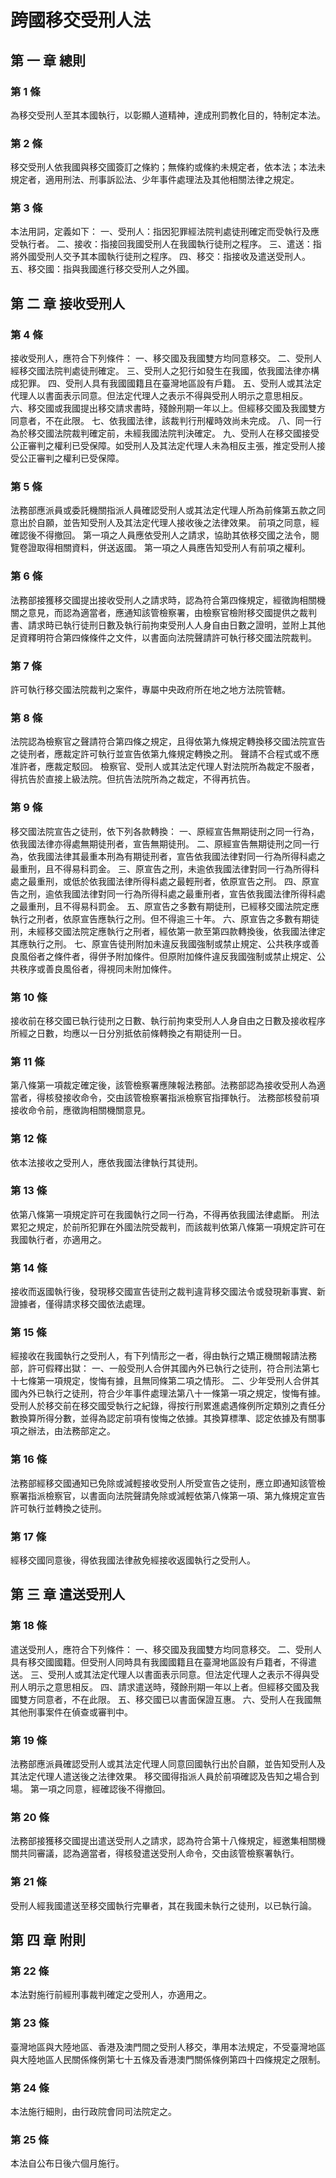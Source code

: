 # 跨國移交受刑人法

##    第 一 章 總則

### 第 1 條

為移交受刑人至其本國執行，以彰顯人道精神，達成刑罰教化目的，特制定本法。

### 第 2 條

移交受刑人依我國與移交國簽訂之條約；無條約或條約未規定者，依本法；本法未規定者，適用刑法、刑事訴訟法、少年事件處理法及其他相關法律之規定。

### 第 3 條

本法用詞，定義如下：
一、受刑人：指因犯罪經法院判處徒刑確定而受執行及應受執行者。
二、接收：指接回我國受刑人在我國執行徒刑之程序。
三、遣送：指將外國受刑人交予其本國執行徒刑之程序。
四、移交：指接收及遣送受刑人。
五、移交國：指與我國進行移交受刑人之外國。

##    第 二 章 接收受刑人

### 第 4 條

接收受刑人，應符合下列條件：
一、移交國及我國雙方均同意移交。
二、受刑人經移交國法院判處徒刑確定。
三、受刑人之犯行如發生在我國，依我國法律亦構成犯罪。
四、受刑人具有我國國籍且在臺灣地區設有戶籍。
五、受刑人或其法定代理人以書面表示同意。但法定代理人之表示不得與受刑人明示之意思相反。
六、移交國或我國提出移交請求書時，殘餘刑期一年以上。但經移交國及我國雙方同意者，不在此限。
七、依我國法律，該裁判行刑權時效尚未完成。
八、同一行為於移交國法院裁判確定前，未經我國法院判決確定。
九、受刑人在移交國接受公正審判之權利已受保障。如受刑人及其法定代理人未為相反主張，推定受刑人接受公正審判之權利已受保障。

### 第 5 條

法務部應派員或委託機關指派人員確認受刑人或其法定代理人所為前條第五款之同意出於自願，並告知受刑人及其法定代理人接收後之法律效果。
前項之同意，經確認後不得撤回。
第一項之人員應依受刑人之請求，協助其依移交國之法令，閱覽卷證取得相關資料，併送返國。
第一項之人員應告知受刑人有前項之權利。

### 第 6 條

法務部接獲移交國提出接收受刑人之請求時，認為符合第四條規定，經徵詢相關機關之意見，而認為適當者，應通知該管檢察署，由檢察官檢附移交國提供之裁判書、請求時已執行徒刑日數及執行前拘束受刑人人身自由日數之證明，並附上其他足資釋明符合第四條條件之文件，以書面向法院聲請許可執行移交國法院裁判。

### 第 7 條

許可執行移交國法院裁判之案件，專屬中央政府所在地之地方法院管轄。

### 第 8 條

法院認為檢察官之聲請符合第四條之規定，且得依第九條規定轉換移交國法院宣告之徒刑者，應裁定許可執行並宣告依第九條規定轉換之刑。
聲請不合程式或不應准許者，應裁定駁回。
檢察官、受刑人或其法定代理人對法院所為裁定不服者，得抗告於直接上級法院。但抗告法院所為之裁定，不得再抗告。

### 第 9 條

移交國法院宣告之徒刑，依下列各款轉換：
一、原經宣告無期徒刑之同一行為，依我國法律亦得處無期徒刑者，宣告無期徒刑。
二、原經宣告無期徒刑之同一行為，依我國法律其最重本刑為有期徒刑者，宣告依我國法律對同一行為所得科處之最重刑，且不得易科罰金。
三、原宣告之刑，未逾依我國法律對同一行為所得科處之最重刑，或低於依我國法律所得科處之最輕刑者，依原宣告之刑。
四、原宣告之刑，逾依我國法律對同一行為所得科處之最重刑者，宣告依我國法律所得科處之最重刑，且不得易科罰金。
五、原宣告之多數有期徒刑，已經移交國法院定應執行之刑者，依原宣告應執行之刑。但不得逾三十年。
六、原宣告之多數有期徒刑，未經移交國法院定應執行之刑者，經依第一款至第四款轉換後，依我國法律定其應執行之刑。
七、原宣告徒刑附加未違反我國強制或禁止規定、公共秩序或善良風俗者之條件者，得併予附加條件。但原附加條件違反我國強制或禁止規定、公共秩序或善良風俗者，得視同未附加條件。

### 第 10 條

接收前在移交國已執行徒刑之日數、執行前拘束受刑人人身自由之日數及接收程序所經之日數，均應以一日分別抵依前條轉換之有期徒刑一日。

### 第 11 條

第八條第一項裁定確定後，該管檢察署應陳報法務部。法務部認為接收受刑人為適當者，得核發接收命令，交由該管檢察署指派檢察官指揮執行。
法務部核發前項接收命令前，應徵詢相關機關意見。

### 第 12 條

依本法接收之受刑人，應依我國法律執行其徒刑。

### 第 13 條

依第八條第一項規定許可在我國執行之同一行為，不得再依我國法律處斷。
刑法累犯之規定，於前所犯罪在外國法院受裁判，而該裁判依第八條第一項規定許可在我國執行者，亦適用之。

### 第 14 條

接收而返國執行後，發現移交國宣告徒刑之裁判違背移交國法令或發現新事實、新證據者，僅得請求移交國依法處理。

### 第 15 條

經接收在我國執行之受刑人，有下列情形之一者，得由執行之矯正機關報請法務部，許可假釋出獄：
一、一般受刑人合併其國內外已執行之徒刑，符合刑法第七十七條第一項規定，悛悔有據，且無同條第二項之情形。
二、少年受刑人合併其國內外已執行之徒刑，符合少年事件處理法第八十一條第一項之規定，悛悔有據。
受刑人於移交前在移交國受執行之紀錄，得按行刑累進處遇條例所定類別之責任分數換算所得分數，並得為認定前項有悛悔之依據。其換算標準、認定依據及有關事項之辦法，由法務部定之。

### 第 16 條

法務部經移交國通知已免除或減輕接收受刑人所受宣告之徒刑，應立即通知該管檢察署指派檢察官，以書面向法院聲請免除或減輕依第八條第一項、第九條規定宣告許可執行並轉換之徒刑。

### 第 17 條

經移交國同意後，得依我國法律赦免經接收返國執行之受刑人。

##    第 三 章 遣送受刑人

### 第 18 條

遣送受刑人，應符合下列條件：
一、移交國及我國雙方均同意移交。
二、受刑人具有移交國國籍。但受刑人同時具有我國國籍且在臺灣地區設有戶籍者，不得遣送。
三、受刑人或其法定代理人以書面表示同意。但法定代理人之表示不得與受刑人明示之意思相反。
四、請求遣送時，殘餘刑期一年以上者。但經移交國及我國雙方同意者，不在此限。
五、移交國已以書面保證互惠。
六、受刑人在我國無其他刑事案件在偵查或審判中。

### 第 19 條

法務部應派員確認受刑人或其法定代理人同意回國執行出於自願，並告知受刑人及其法定代理人遣送後之法律效果。
移交國得指派人員於前項確認及告知之場合到場。
第一項之同意，經確認後不得撤回。

### 第 20 條

法務部接獲移交國提出遣送受刑人之請求，認為符合第十八條規定，經邀集相關機關共同審議，認為適當者，得核發遣送受刑人命令，交由該管檢察署執行。

### 第 21 條

受刑人經我國遣送至移交國執行完畢者，其在我國未執行之徒刑，以已執行論。

##    第 四 章 附則

### 第 22 條

本法對施行前經刑事裁判確定之受刑人，亦適用之。

### 第 23 條

臺灣地區與大陸地區、香港及澳門間之受刑人移交，準用本法規定，不受臺灣地區與大陸地區人民關係條例第七十五條及香港澳門關係條例第四十四條規定之限制。

### 第 24 條

本法施行細則，由行政院會同司法院定之。

### 第 25 條

本法自公布日後六個月施行。
